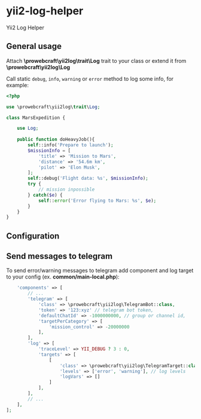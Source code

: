 # yii2-log-helper
Yii2 Log Helper

## General usage

Attach **\prowebcraft\yii2log\trait\Log** trait to your class or extend it from **\prowebcraft\yii2log\Log**

Call static `debug`, `info`, `warning` or `error` method to log some info, for example:

```php
<?php

use \prowebcraft\yii2log\trait\Log;

class MarsExpedition {

    use Log;
    
    public function doHeavyJob(){
        self::info('Prepare to launch');
        $missionInfo = [
            'title' => 'Mission to Mars',
            'distance' => '54.6m km',
            'pilot' => 'Elon Musk',
        ];
        self::debug('Flight data: %s', $missionInfo);
        try {
            // mission inpossible            
        } catch($e) {
            self::error('Error flying to Mars: %s', $e);
        }
    }
}
```

## Configuration

## Send messages to telegram
To send error/warning messages to telegram add component and log target to your config (ex. **common/main-local.php**):

```php
    'components' => [
        // ...
        'telegram' => [
            'class' => \prowebcraft\yii2log\TelegramBot::class,
            'token' => '123:xyz' // telegram bot token,
            'defaultChatId' => -1000000000, // group or channel id,
            'targetPerCategory' => [
                'mission_control' => -20000000
            ],
        ],
        'log' => [
            'traceLevel' => YII_DEBUG ? 3 : 0,
            'targets' => [
                [
                    'class' => \prowebcraft\yii2log\TelegramTarget::class,
                    'levels' => ['error', 'warning'], // log levels
                    'logVars' => []
                ]
            ],
        ],
        // ...
    ],
];
```

